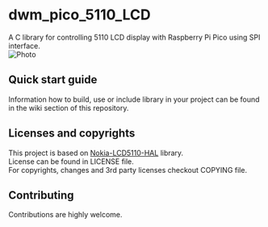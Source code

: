 # dwm_pico_5110_LCD
A C library for controlling 5110 LCD display with Raspberry Pi Pico using SPI interface.</br>
![Photo](https://raw.githubusercontent.com/wiki/dancesWithMachines/dwm_pico_5110_LCD/picolib.jpg)

## Quick start guide
Information how to build, use or include library in your project can be found in the wiki section of this repository.

## Licenses and copyrights
This project is based on [Nokia-LCD5110-HAL](https://github.com/Zeldax64/Nokia-LCD5110-HAL) library.</br>
License can be found in LICENSE file.</br>
For copyrights, changes and 3rd party licenses checkout COPYING file.

## Contributing
Contributions are highly welcome.
